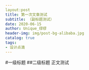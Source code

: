 ```yaml
---
layout:post
title: 第一次文章测试
subtitle: （副标题测试）
date: 2020-06-15
author: Unique_缪缪
header-img: img/post-bg-alibaba.jpg
catalog: true
tags:
- 设计点滴
---
```

#一级标题
##二级标题
正文测试
